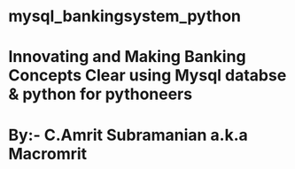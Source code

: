 # mysql_bankingsystem_python

# Innovating and Making Banking Concepts Clear using Mysql databse & python for pythoneers

# By:- C.Amrit Subramanian a.k.a Macromrit
